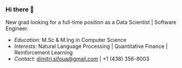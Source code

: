 ### Hi there 👋

New grad looking for a full-time position as a Data Scientist | Software Engineer.

- *Education:* M.Sc & M.Ing in Computer Science
- *Interests:* Natural Language Processing | Quantitative Finance | Reinforcement Learning
- *Contact:* dimitri.sifoua@gmail.com | +1 (438) 356-8003

<!--
**dksifoua/dksifoua** is a ✨ _special_ ✨ repository because its `README.md` (this file) appears on your GitHub profile.

Here are some ideas to get you started:

- 🔭 I’m currently working on ...
- 🌱 I’m currently learning ...
- 👯 I’m looking to collaborate on ...
- 🤔 I’m looking for help with ...
- 💬 Ask me about ...

- 😄 Pronouns: ...
- ⚡ Fun fact: ...
-->
